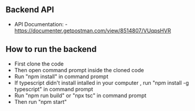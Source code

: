 ## Backend API

- API Documentation: - https://documenter.getpostman.com/view/8514807/VUqpsHVR

## How to run the backend

- First clone the code
- Then open command prompt inside the cloned code
- Run "npm install" in command prompt
- If typescript didn't install intalled in your computer , run "npm install -g typescript" in command prompt
- Run "npm run build" or "npx tsc" in command prompt
- Then run "npm start"
